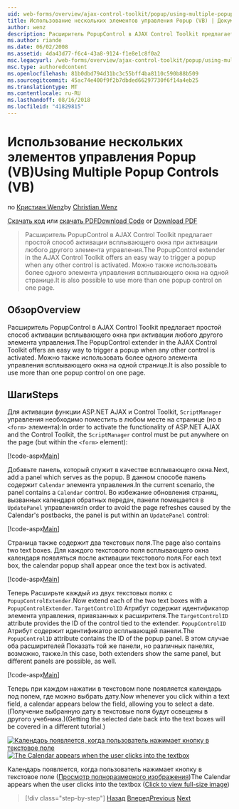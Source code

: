 ```yaml
---
uid: web-forms/overview/ajax-control-toolkit/popup/using-multiple-popup-controls-vb
title: Использование нескольких элементов управления Popup (VB) | Документация Майкрософт
author: wenz
description: Расширитель PopupControl в AJAX Control Toolkit предлагает простой способ активации всплывающего окна при активации любого другого элемента управления. Можно также использовать m...
ms.author: riande
ms.date: 06/02/2008
ms.assetid: 4da43d77-f6c4-43a8-9124-f1e8e1c8f0a2
msc.legacyurl: /web-forms/overview/ajax-control-toolkit/popup/using-multiple-popup-controls-vb
msc.type: authoredcontent
ms.openlocfilehash: 81b0dbd794d31bc3c55bff4ba8110c590b88b509
ms.sourcegitcommit: 45ac74e400f9f2b7dbded66297730f6f14a4eb25
ms.translationtype: MT
ms.contentlocale: ru-RU
ms.lasthandoff: 08/16/2018
ms.locfileid: "41829815"
---
```

<a name="using-multiple-popup-controls-vb"></a><span data-ttu-id="159a4-104">Использование нескольких элементов управления Popup (VB)</span><span class="sxs-lookup"><span data-stu-id="159a4-104">Using Multiple Popup Controls (VB)</span></span>
====================
<span data-ttu-id="159a4-105">по [Кристиан Wenz](https://github.com/wenz)</span><span class="sxs-lookup"><span data-stu-id="159a4-105">by [Christian Wenz](https://github.com/wenz)</span></span>

<span data-ttu-id="159a4-106">[Скачать код](http://download.microsoft.com/download/9/3/f/93f8daea-bebd-4821-833b-95205389c7d0/PopupControl1.vb.zip) или [скачать PDF](http://download.microsoft.com/download/2/d/c/2dc10e34-6983-41d4-9c08-f78f5387d32b/popupcontrol1VB.pdf)</span><span class="sxs-lookup"><span data-stu-id="159a4-106">[Download Code](http://download.microsoft.com/download/9/3/f/93f8daea-bebd-4821-833b-95205389c7d0/PopupControl1.vb.zip) or [Download PDF](http://download.microsoft.com/download/2/d/c/2dc10e34-6983-41d4-9c08-f78f5387d32b/popupcontrol1VB.pdf)</span></span>

> <span data-ttu-id="159a4-107">Расширитель PopupControl в AJAX Control Toolkit предлагает простой способ активации всплывающего окна при активации любого другого элемента управления.</span><span class="sxs-lookup"><span data-stu-id="159a4-107">The PopupControl extender in the AJAX Control Toolkit offers an easy way to trigger a popup when any other control is activated.</span></span> <span data-ttu-id="159a4-108">Можно также использовать более одного элемента управления всплывающего окна на одной странице.</span><span class="sxs-lookup"><span data-stu-id="159a4-108">It is also possible to use more than one popup control on one page.</span></span>


## <a name="overview"></a><span data-ttu-id="159a4-109">Обзор</span><span class="sxs-lookup"><span data-stu-id="159a4-109">Overview</span></span>

<span data-ttu-id="159a4-110">Расширитель PopupControl в AJAX Control Toolkit предлагает простой способ активации всплывающего окна при активации любого другого элемента управления.</span><span class="sxs-lookup"><span data-stu-id="159a4-110">The PopupControl extender in the AJAX Control Toolkit offers an easy way to trigger a popup when any other control is activated.</span></span> <span data-ttu-id="159a4-111">Можно также использовать более одного элемента управления всплывающего окна на одной странице.</span><span class="sxs-lookup"><span data-stu-id="159a4-111">It is also possible to use more than one popup control on one page.</span></span>

## <a name="steps"></a><span data-ttu-id="159a4-112">Шаги</span><span class="sxs-lookup"><span data-stu-id="159a4-112">Steps</span></span>

<span data-ttu-id="159a4-113">Для активации функции ASP.NET AJAX и Control Toolkit, `ScriptManager` управления необходимо поместить в любом месте на странице (но в `<form>` элемента):</span><span class="sxs-lookup"><span data-stu-id="159a4-113">In order to activate the functionality of ASP.NET AJAX and the Control Toolkit, the `ScriptManager` control must be put anywhere on the page (but within the `<form>` element):</span></span>

[!code-aspx[Main](using-multiple-popup-controls-vb/samples/sample1.aspx)]

<span data-ttu-id="159a4-114">Добавьте панель, который служит в качестве всплывающего окна.</span><span class="sxs-lookup"><span data-stu-id="159a4-114">Next, add a panel which serves as the popup.</span></span> <span data-ttu-id="159a4-115">В данном способе панель содержит `Calendar` элемента управления.</span><span class="sxs-lookup"><span data-stu-id="159a4-115">In the current scenario, the panel contains a `Calendar` control.</span></span> <span data-ttu-id="159a4-116">Во избежание обновления страниц, вызванных календаря обратных передач, панели помещается в `UpdatePanel` управления:</span><span class="sxs-lookup"><span data-stu-id="159a4-116">In order to avoid the page refreshes caused by the Calendar's postbacks, the panel is put within an `UpdatePanel` control:</span></span>

[!code-aspx[Main](using-multiple-popup-controls-vb/samples/sample2.aspx)]

<span data-ttu-id="159a4-117">Страница также содержит два текстовых поля.</span><span class="sxs-lookup"><span data-stu-id="159a4-117">The page also contains two text boxes.</span></span> <span data-ttu-id="159a4-118">Для каждого текстового поля всплывающего окна календаря появляться после активации текстового поля.</span><span class="sxs-lookup"><span data-stu-id="159a4-118">For each text box, the calendar popup shall appear once the text box is activated.</span></span>

[!code-aspx[Main](using-multiple-popup-controls-vb/samples/sample3.aspx)]

<span data-ttu-id="159a4-119">Теперь Расширьте каждый из двух текстовых полях с `PopupControlExtender`.</span><span class="sxs-lookup"><span data-stu-id="159a4-119">Now extend each of the two text boxes with a `PopupControlExtender`.</span></span> <span data-ttu-id="159a4-120">`TargetControlID` Атрибут содержит идентификатор элемента управления, привязанных к расширителя.</span><span class="sxs-lookup"><span data-stu-id="159a4-120">The `TargetControlID` attribute provides the ID of the control tied to the extender.</span></span> <span data-ttu-id="159a4-121">`PopupControlID` Атрибут содержит идентификатор всплывающей панели.</span><span class="sxs-lookup"><span data-stu-id="159a4-121">The `PopupControlID` attribute contains the ID of the popup panel.</span></span> <span data-ttu-id="159a4-122">В этом случае оба расширителей Показать той же панели, но различных панелях, возможно, также.</span><span class="sxs-lookup"><span data-stu-id="159a4-122">In this case, both extenders show the same panel, but different panels are possible, as well.</span></span>

[!code-aspx[Main](using-multiple-popup-controls-vb/samples/sample4.aspx)]

<span data-ttu-id="159a4-123">Теперь при каждом нажатии в текстовом поле появляется календарь под полем, где можно выбрать дату.</span><span class="sxs-lookup"><span data-stu-id="159a4-123">Now whenever you click within a text field, a calendar appears below the field, allowing you to select a date.</span></span> <span data-ttu-id="159a4-124">(Получение выбранную дату в текстовые поля будут освещены в другого учебника.)</span><span class="sxs-lookup"><span data-stu-id="159a4-124">(Getting the selected date back into the text boxes will be covered in a different tutorial.)</span></span>


<span data-ttu-id="159a4-125">[![Календарь появляется, когда пользователь нажимает кнопку в текстовое поле](using-multiple-popup-controls-vb/_static/image2.png)](using-multiple-popup-controls-vb/_static/image1.png)</span><span class="sxs-lookup"><span data-stu-id="159a4-125">[![The Calendar appears when the user clicks into the textbox](using-multiple-popup-controls-vb/_static/image2.png)](using-multiple-popup-controls-vb/_static/image1.png)</span></span>

<span data-ttu-id="159a4-126">Календарь появляется, когда пользователь нажимает кнопку в текстовое поле ([Просмотр полноразмерного изображения](using-multiple-popup-controls-vb/_static/image3.png))</span><span class="sxs-lookup"><span data-stu-id="159a4-126">The Calendar appears when the user clicks into the textbox ([Click to view full-size image](using-multiple-popup-controls-vb/_static/image3.png))</span></span>

> [!div class="step-by-step"]
> <span data-ttu-id="159a4-127">[Назад](handling-postbacks-from-a-popup-control-without-an-updatepanel-cs.md)
> [Вперед](handling-postbacks-from-a-popup-control-with-an-updatepanel-vb.md)</span><span class="sxs-lookup"><span data-stu-id="159a4-127">[Previous](handling-postbacks-from-a-popup-control-without-an-updatepanel-cs.md)
[Next](handling-postbacks-from-a-popup-control-with-an-updatepanel-vb.md)</span></span>
